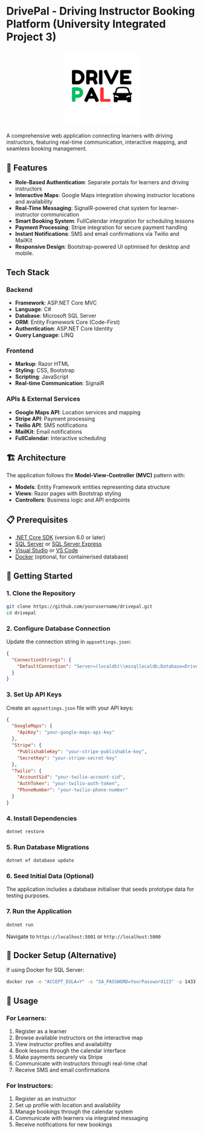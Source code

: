 # DrivePal - Driving Instructor Booking Platform (University Integrated Project 3)


<div align ="center">
 <img src ="wwwroot/img/logo.png" alt="DrivePal Logo" width="200">
</div>


A comprehensive web application connecting learners with driving instructors, featuring real-time communication, interactive mapping, and seamless booking management.

## 🚗 Features

- **Role-Based Authentication**: Separate portals for learners and driving instructors
- **Interactive Maps**: Google Maps integration showing instructor locations and availability
- **Real-Time Messaging**: SignalR-powered chat system for learner-instructor communication
- **Smart Booking System**: FullCalendar integration for scheduling lessons
- **Payment Processing**: Stripe integration for secure payment handling
- **Instant Notifications**: SMS and email confirmations via Twilio and MailKit
- **Responsive Design**: Bootstrap-powered UI optimised for desktop and mobile.

##  Tech Stack

### Backend
- **Framework**: ASP.NET Core MVC
- **Language**: C#
- **Database**: Microsoft SQL Server
- **ORM**: Entity Framework Core (Code-First)
- **Authentication**: ASP.NET Core Identity
- **Query Language**: LINQ

### Frontend
- **Markup**: Razor HTML
- **Styling**: CSS, Bootstrap
- **Scripting**: JavaScript
- **Real-time Communication**: SignalR

### APIs & External Services
- **Google Maps API**: Location services and mapping
- **Stripe API**: Payment processing
- **Twilio API**: SMS notifications
- **MailKit**: Email notifications
- **FullCalendar**: Interactive scheduling

## 🏗 Architecture

The application follows the **Model-View-Controller (MVC)** pattern with:
- **Models**: Entity Framework entities representing data structure
- **Views**: Razor pages with Bootstrap styling
- **Controllers**: Business logic and API endpoints

## 📋 Prerequisites

- [.NET Core SDK](https://dotnet.microsoft.com/download) (version 6.0 or later)
- [SQL Server](https://www.microsoft.com/en-us/sql-server/sql-server-downloads) or [SQL Server Express](https://www.microsoft.com/en-us/sql-server/sql-server-editions-express)
- [Visual Studio](https://visualstudio.microsoft.com/) or [VS Code](https://code.visualstudio.com/)
- [Docker](https://www.docker.com/) (optional, for containerised database)

## 🚀 Getting Started

### 1. Clone the Repository
```bash
git clone https://github.com/yourusername/drivepal.git
cd drivepal
```

### 2. Configure Database Connection
Update the connection string in `appsettings.json`:
```json
{
  "ConnectionStrings": {
    "DefaultConnection": "Server=(localdb)\\mssqllocaldb;Database=DrivePalDB;Trusted_Connection=true;MultipleActiveResultSets=true"
  }
}
```

### 3. Set Up API Keys
Create an `appsettings.json` file with your API keys:
```json
{
  "GoogleMaps": {
    "ApiKey": "your-google-maps-api-key"
  },
  "Stripe": {
    "PublishableKey": "your-stripe-publishable-key",
    "SecretKey": "your-stripe-secret-key"
  },
  "Twilio": {
    "AccountSid": "your-twilio-account-sid",
    "AuthToken": "your-twilio-auth-token",
    "PhoneNumber": "your-twilio-phone-number"
  }
}
```

### 4. Install Dependencies
```bash
dotnet restore
```

### 5. Run Database Migrations
```bash
dotnet ef database update
```

### 6. Seed Initial Data (Optional)
The application includes a database initialiser that seeds prototype data for testing purposes.

### 7. Run the Application
```bash
dotnet run
```

Navigate to `https://localhost:5001` or `http://localhost:5000`

## 🐳 Docker Setup (Alternative)

If using Docker for SQL Server:
```bash
docker run -e "ACCEPT_EULA=Y" -e "SA_PASSWORD=YourPassword123" -p 1433:1433 --name sqlserver -d mcr.microsoft.com/mssql/server:latest
```

## 📱 Usage

### For Learners:
1. Register as a learner
2. Browse available instructors on the interactive map
3. View instructor profiles and availability
4. Book lessons through the calendar interface
5. Make payments securely via Stripe
6. Communicate with instructors through real-time chat
7. Receive SMS and email confirmations

### For Instructors:
1. Register as an instructor
2. Set up profile with location and availability
3. Manage bookings through the calendar system
4. Communicate with learners via integrated messaging
5. Receive notifications for new bookings


